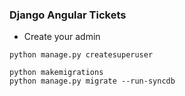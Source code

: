 
### Django Angular Tickets

* Create your admin
```
python manage.py createsuperuser
```

```
python makemigrations
python manage.py migrate --run-syncdb
```